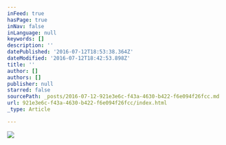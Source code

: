 ```yaml
---
inFeed: true
hasPage: true
inNav: false
inLanguage: null
keywords: []
description: ''
datePublished: '2016-07-12T18:53:38.364Z'
dateModified: '2016-07-12T18:42:53.898Z'
title: ''
author: []
authors: []
publisher: null
starred: false
sourcePath: _posts/2016-07-12-921e3e6c-f43a-4630-b422-f6e094f26fcc.md
url: 921e3e6c-f43a-4630-b422-f6e094f26fcc/index.html
_type: Article

---
```

![](https://the-grid-user-content.s3-us-west-2.amazonaws.com/731ed04f-60ed-41c1-a335-e275c4f2df23.jpg)
